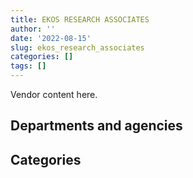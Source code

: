 ```yaml
---
title: EKOS RESEARCH ASSOCIATES
author: ''
date: '2022-08-15'
slug: ekos_research_associates
categories: []
tags: []
---
```


<script src="/rmarkdown-libs/htmlwidgets/htmlwidgets.js"></script>
<link href="/rmarkdown-libs/datatables-css/datatables-crosstalk.css" rel="stylesheet" />
<script src="/rmarkdown-libs/datatables-binding/datatables.js"></script>
<script src="/rmarkdown-libs/jquery/jquery-3.6.0.min.js"></script>
<link href="/rmarkdown-libs/dt-core-bootstrap/css/dataTables.bootstrap.min.css" rel="stylesheet" />
<link href="/rmarkdown-libs/dt-core-bootstrap/css/dataTables.bootstrap.extra.css" rel="stylesheet" />
<script src="/rmarkdown-libs/dt-core-bootstrap/js/jquery.dataTables.min.js"></script>
<script src="/rmarkdown-libs/dt-core-bootstrap/js/dataTables.bootstrap.min.js"></script>
<link href="/rmarkdown-libs/crosstalk/css/crosstalk.min.css" rel="stylesheet" />
<script src="/rmarkdown-libs/crosstalk/js/crosstalk.min.js"></script>
<script src="/rmarkdown-libs/htmlwidgets/htmlwidgets.js"></script>
<link href="/rmarkdown-libs/datatables-css/datatables-crosstalk.css" rel="stylesheet" />
<script src="/rmarkdown-libs/datatables-binding/datatables.js"></script>
<script src="/rmarkdown-libs/jquery/jquery-3.6.0.min.js"></script>
<link href="/rmarkdown-libs/dt-core-bootstrap/css/dataTables.bootstrap.min.css" rel="stylesheet" />
<link href="/rmarkdown-libs/dt-core-bootstrap/css/dataTables.bootstrap.extra.css" rel="stylesheet" />
<script src="/rmarkdown-libs/dt-core-bootstrap/js/jquery.dataTables.min.js"></script>
<script src="/rmarkdown-libs/dt-core-bootstrap/js/dataTables.bootstrap.min.js"></script>
<link href="/rmarkdown-libs/crosstalk/css/crosstalk.min.css" rel="stylesheet" />
<script src="/rmarkdown-libs/crosstalk/js/crosstalk.min.js"></script>

Vendor content here.

## Departments and agencies

<div id="htmlwidget-1" style="width:100%;height:auto;" class="datatables html-widget"></div>
<script type="application/json" data-for="htmlwidget-1">{"x":{"style":"bootstrap","filter":"none","vertical":false,"data":[["<a href=\"/departments/aafc-aac/\">Agriculture and Agri-Food Canada<\/a>","<a href=\"/departments/cbsa-asfc/\">Canada Border Services Agency<\/a>","<a href=\"/departments/cfia-acia/\">Canadian Food Inspection Agency<\/a>","<a href=\"/departments/cic/\">Immigration, Refugees and Citizenship Canada<\/a>","<a href=\"/departments/cra-arc/\">Canada Revenue Agency<\/a>","<a href=\"/departments/crtc/\">Canadian Radio-television and Telecommunications Commission<\/a>","<a href=\"/departments/csps-efpc/\">Canada School of Public Service<\/a>","<a href=\"/departments/dfatd-maecd/\">Global Affairs Canada<\/a>","<a href=\"/departments/dfo-mpo/\">Fisheries and Oceans Canada<\/a>","<a href=\"/departments/ec/\">Environment and Climate Change Canada<\/a>","<a href=\"/departments/elections/\">Elections Canada<\/a>","<a href=\"/departments/esdc-edsc/\">Employment and Social Development Canada<\/a>","<a href=\"/departments/fcac-acfc/\">Financial Consumer Agency of Canada<\/a>","<a href=\"/departments/fin/\">Department of Finance Canada<\/a>","<a href=\"/departments/hc-sc/\">Health Canada<\/a>","<a href=\"/departments/ic/\">Innovation, Science and Economic Development Canada<\/a>","<a href=\"/departments/isc-sac/\">Indigenous Services Canada<\/a>","<a href=\"/departments/jus/\">Department of Justice Canada<\/a>","<a href=\"/departments/nrcan-rncan/\">Natural Resources Canada<\/a>","<a href=\"/departments/pc/\">Parks Canada<\/a>","<a href=\"/departments/pch/\">Canadian Heritage<\/a>","<a href=\"/departments/pco-bcp/\">Privy Council Office<\/a>","<a href=\"/departments/phac-aspc/\">Public Health Agency of Canada<\/a>","<a href=\"/departments/ps-sp/\">Public Safety Canada<\/a>","<a href=\"/departments/pwgsc-tpsgc/\">Public Services and Procurement Canada<\/a>","<a href=\"/departments/rcmp-grc/\">Royal Canadian Mounted Police<\/a>","<a href=\"/departments/tbs-sct/\">Treasury Board of Canada Secretariat<\/a>","<a href=\"/departments/tc/\">Transport Canada<\/a>","<a href=\"/departments/vac-acc/\">Veterans Affairs Canada<\/a>","<a href=\"/departments/wage/\">Department for Women and Gender Equality<\/a>"],["$  85,734.75","$ 105,308.75","$  54,508.19","$ 191,758.16","$  34,752.57","$  73,378.52","$  36,977.55","$  18,825.52",null,null,null,null,null,null,"$  63,723.89","$  88,925.12",null,"$ 245,876.70",null,"$ 168,011.95","$  52,760.98","$  31,434.55",null,"$ 175,633.64","$ 104,690.78","$  84,690.39","$ 160,425.51","$  67,021.44","$  26,198.79",null],["$  48,453.38","$ 101,976.19","$  52,395.46","$  15,760.94",null,"$  71,617.43","$  91,444.49","$ 121,496.80","$  98,260.86",null,"$  20,876.79","$  47,531.81","$  42,017.96",null,"$  79,266.31","$ 108,141.00",null,"$  67,798.67",null,"$ 144,205.30",null,null,null,"$ 194,034.54","$   6,021.65","$  46,647.67",null,"$ 120,244.36","$  61,140.06",null],["$  31,511.64",null,null,null,"$  19,831.50",null,null,"$  74,353.55",null,"$  36,740.61","$  49,057.32","$  69,926.61","$ 189,858.92","$   4,743.65",null,null,"$  26,549.65",null,null,"$ 200,624.53",null,"$  64,292.63","$  17,037.57","$ 107,134.01","$  18,677.33","$  62,705.01",null,"$  17,205.25","$  94,213.88","$  13,797.00"],[null,null,"$  50,446.71",null,null,null,null,"$  74,788.09",null,"$   3,736.33","$  10,186.77",null,"$ 378,159.94","$ 266,658.51",null,null,"$  26,992.15","$  59,673.71","$  42,976.62",null,null,"$ 184,307.37","$ 182,964.95","$  48,978.39","$  50,446.00","$  69,558.77",null,"$ 133,615.20","$  36,132.15",null]],"container":"<table class=\"table table-striped table-hover row-border order-column display\">\n  <thead>\n    <tr>\n      <th>Department<\/th>\n      <th>2017-2018<\/th>\n      <th>2018-2019<\/th>\n      <th>2019-2020<\/th>\n      <th>2020-2021<\/th>\n    <\/tr>\n  <\/thead>\n<\/table>","options":{"order":[[4,"desc"]],"pageLength":10,"autoWidth":true,"columnDefs":[],"orderClasses":false}},"evals":[],"jsHooks":[]}</script>

## Categories

<div id="htmlwidget-2" style="width:100%;height:auto;" class="datatables html-widget"></div>
<script type="application/json" data-for="htmlwidget-2">{"x":{"style":"bootstrap","filter":"none","vertical":false,"data":[["<a href=\"/categories/2_professional_services/\">Professional services<\/a>","<a href=\"/categories/3_information_technology/\">Information technology<\/a>","<a href=\"/categories/4_medical/\">Medical<\/a>","<a href=\"/categories/9_human_capital/\">Human capital<\/a>"],["$ 1,640,495.92","$   175,633.64",null,"$    54,508.19"],["$ 1,480,914.55",null,null,"$    58,417.12"],["$ 1,053,033.67",null,"$    26,549.65","$    18,677.33"],["$ 1,592,629.51",null,"$    26,992.15",null]],"container":"<table class=\"table table-striped table-hover row-border order-column display\">\n  <thead>\n    <tr>\n      <th>Category<\/th>\n      <th>2017-2018<\/th>\n      <th>2018-2019<\/th>\n      <th>2019-2020<\/th>\n      <th>2020-2021<\/th>\n    <\/tr>\n  <\/thead>\n<\/table>","options":{"order":[[4,"desc"]],"pageLength":20,"autoWidth":true,"columnDefs":[],"orderClasses":false,"lengthMenu":[10,20,25,50,100]}},"evals":[],"jsHooks":[]}</script>
